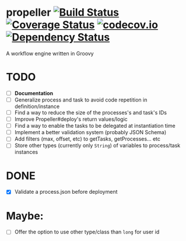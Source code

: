 # propeller [![Build Status](https://travis-ci.org/matheuss/propeller.svg?branch=master)](https://travis-ci.org/matheuss/propeller) [![Coverage Status](https://coveralls.io/repos/github/matheuss/propeller/badge.svg?branch=master)](https://coveralls.io/github/matheuss/propeller?branch=master) [![codecov.io](https://codecov.io/github/matheuss/propeller/coverage.svg?branch=master)](https://codecov.io/github/matheuss/propeller?branch=master) [![Dependency Status](https://www.versioneye.com/user/projects/56d0a335157a69003c4b6c0d/badge.svg?style=flat)](https://www.versioneye.com/user/projects/56d0a335157a69003c4b6c0d)
A workflow engine written in Groovy


# TODO
- [ ] **Documentation**
- [ ] Generalize process and task to avoid code repetition in definition/instance
- [ ] Find a way to reduce the size of the processes's and task's IDs
- [ ] Improve Propeller#deploy's return values/logic
- [ ] Find a way to enable the tasks to be delegated at instantiation time
- [ ] Implement a better validation system (probably JSON Schema)
- [ ] Add filters (max, offset, etc) to getTasks, getProcesses... etc
- [ ] Store other types (currently only `String`) of variables to process/task instances

# DONE
- [X] Validate a process.json before deployment

# Maybe:
- [ ] Offer the option to use other type/class than `long` for user id
